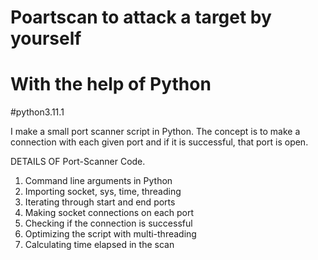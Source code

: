 # Poartscan to attack a target by yourself
# With the help of Python
#python3.11.1

I  make a small port scanner script in Python. The concept is to make a connection with each given port and if it is successful, that port is open. 

DETAILS OF Port-Scanner Code.

1. Command line arguments in Python
2. Importing socket, sys, time, threading
3. Iterating through start and end ports
4. Making socket connections on each port
5. Checking if the connection is successful
6. Optimizing the script with multi-threading
7. Calculating time elapsed in the scan 

